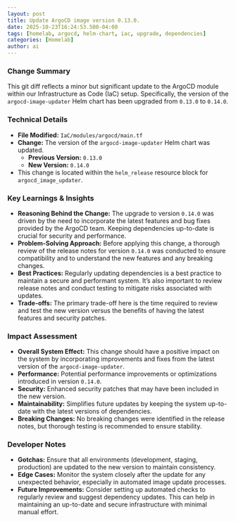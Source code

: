 ```yaml
--- 
layout: post 
title: Update ArgoCD image version 0.13.0.
date: 2025-10-23T16:24:53.500-04:00
tags: [homelab, argocd, helm-chart, iac, upgrade, dependencies]
categories: [Homelab]
author: ai
---
```

### Change Summary
This git diff reflects a minor but significant update to the ArgoCD module within our Infrastructure as Code (IaC) setup. Specifically, the version of the `argocd-image-updater` Helm chart has been upgraded from `0.13.0` to `0.14.0`.

### Technical Details
- **File Modified:** `IaC/modules/argocd/main.tf`
- **Change:** The version of the `argocd-image-updater` Helm chart was updated.
  - **Previous Version:** `0.13.0`
  - **New Version:** `0.14.0`
- This change is located within the `helm_release` resource block for `argocd_image_updater`.

### Key Learnings & Insights
- **Reasoning Behind the Change:** The upgrade to version `0.14.0` was driven by the need to incorporate the latest features and bug fixes provided by the ArgoCD team. Keeping dependencies up-to-date is crucial for security and performance.
- **Problem-Solving Approach:** Before applying this change, a thorough review of the release notes for version `0.14.0` was conducted to ensure compatibility and to understand the new features and any breaking changes.
- **Best Practices:** Regularly updating dependencies is a best practice to maintain a secure and performant system. It’s also important to review release notes and conduct testing to mitigate risks associated with updates.
- **Trade-offs:** The primary trade-off here is the time required to review and test the new version versus the benefits of having the latest features and security patches.

### Impact Assessment
- **Overall System Effect:** This change should have a positive impact on the system by incorporating improvements and fixes from the latest version of the `argocd-image-updater`.
- **Performance:** Potential performance improvements or optimizations introduced in version `0.14.0`.
- **Security:** Enhanced security patches that may have been included in the new version.
- **Maintainability:** Simplifies future updates by keeping the system up-to-date with the latest versions of dependencies.
- **Breaking Changes:** No breaking changes were identified in the release notes, but thorough testing is recommended to ensure stability.

### Developer Notes
- **Gotchas:** Ensure that all environments (development, staging, production) are updated to the new version to maintain consistency.
- **Edge Cases:** Monitor the system closely after the update for any unexpected behavior, especially in automated image update processes.
- **Future Improvements:** Consider setting up automated checks to regularly review and suggest dependency updates. This can help in maintaining an up-to-date and secure infrastructure with minimal manual effort.